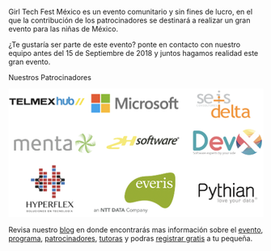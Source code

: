 Girl Tech Fest México es un evento comunitario y sin fines de lucro, en el que la contribución de los patrocinadores se destinará a realizar un gran evento para las niñas de México.

¿Te gustaría ser parte de este evento? ponte en contacto con nuestro equipo antes del 15 de Septiembre de 2018 y juntos hagamos realidad este gran evento.

Nuestros Patrocinadores 

![patrocinadores](https://raw.githubusercontent.com/girltechfestmx/girltechfestmx.github.io/master/img/LogosW.png)


Revisa nuestro [blog](https://girltechfestmx.github.io/blog/) en donde encontrarás mas información sobre el [evento](https://girltechfestmx.com/2018/10/06/primera-edicion-de-Girl-Tech-Fest-Mexico.html), [programa](https://girltechfestmx.com/2018/10/06/programa.html), [patrocinadores](https://girltechfestmx.com/2018/09/15/patrocinadores.html), [tutoras](https://girltechfestmx.com/2018/09/10/tutoras.html) y podras [registrar gratis](https://telmexhub.org/evento/5327) a tu pequeña.

